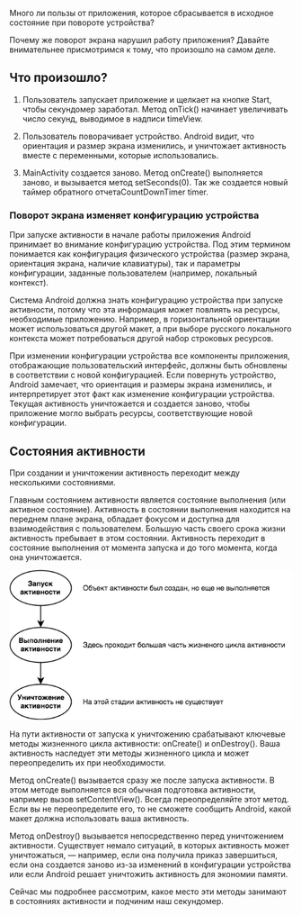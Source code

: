 Много ли пользы от приложения, которое сбрасывается в исходное состояние при повороте устройства?

Почему же поворот экрана нарушил работу приложения? Давайте внимательнее присмотримся к тому, что произошло на самом деле.

## Что произошло?

1. Пользователь запускает приложение и щелкает на кнопке Start, чтобы секундомер заработал. Метод onTick() начинает увеличивать число секунд, выводимое в надписи timeView.

2. Пользователь поворачивает устройство. Android видит, что ориентация и размер экрана изменились, и уничтожает
активность вместе с переменными, которые использовались.

3. MainActivity создается заново. Метод onCreate() выполняется заново, и вызывается метод setSeconds(0). Так же создается новый таймер обратного отчетаCountDownTimer timer.

### Поворот экрана изменяет конфигурацию устройства

При запуске активности в начале работы приложения Android принимает во внимание конфигурацию устройства. Под этим термином понимается как конфигурация физического устройства (размер экрана, ориентация экрана, наличие клавиатуры), так и параметры конфигурации, заданные пользователем (например, локальный контекст).

Система Android должна знать конфигурацию устройства при запуске активности, потому что эта информация может повлиять на ресурсы, необходимые приложению. Например, в горизонтальной ориентации может использоваться другой макет, а при выборе русского локального контекста может потребоваться другой набор строковых ресурсов.

При изменении конфигурации устройства все компоненты приложения, отображающие пользовательский интерфейс, должны быть обновлены в соответствии с новой конфигурацией. Если повернуть устройство, Android замечает, что ориентация и размеры экрана изменились, и интерпретирует этот факт как изменение конфигурации устройства. Текущая активность уничтожается и создается заново, чтобы приложение могло выбрать ресурсы, соответствующие новой конфигурации.

<!-- возможно пример с применением другого макета при смене ориентации -->

## Состояния активности
При создании и уничтожении активность переходит между несколькими состояниями.

Главным состоянием активности является состояние выполнения (или активное состояние). Активность в состоянии выполнения находится на переднем плане экрана, обладает фокусом и доступна для взаимодействия с пользователем. Большую часть своего срока жизни активность пребывает в этом состоянии. Активность переходит в состояние выполнения от момента запуска и до того момента, когда она уничтожается.

![](assets/03.png)

На пути активности от запуска к уничтожению срабатывают ключевые методы жизненного цикла активности: onCreate() и onDestroy(). Ваша активность наследует эти методы жизненного цикла и может переопределить их при необходимости. 

Метод onCreate() вызывается сразу же после запуска активности. В этом методе выполняется вся обычная подготовка активности, например вызов setContentView(). Всегда переопределяйте этот метод. Если вы не переопределите его, то не сможете сообщить Android, какой макет должна использовать ваша активность.

Метод onDestroy() вызывается непосредственно перед уничтожением активности. Существует немало ситуаций, в которых активность может уничтожаться, — например, если она получила приказ завершиться, если она создается заново из-за изменений в конфигурации устройства или если Android решает уничтожить активность для экономии памяти.

Сейчас мы подробнее рассмотрим, какое место эти методы занимают в состояниях активности и подчиним наш секундомер.
